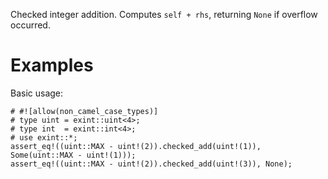 Checked integer addition. Computes `self + rhs`,
returning `None` if overflow occurred.

# Examples

Basic usage:

```
# #![allow(non_camel_case_types)]
# type uint = exint::uint<4>;
# type int  = exint::int<4>;
# use exint::*;
assert_eq!((uint::MAX - uint!(2)).checked_add(uint!(1)), Some(uint::MAX - uint!(1)));
assert_eq!((uint::MAX - uint!(2)).checked_add(uint!(3)), None);
```
